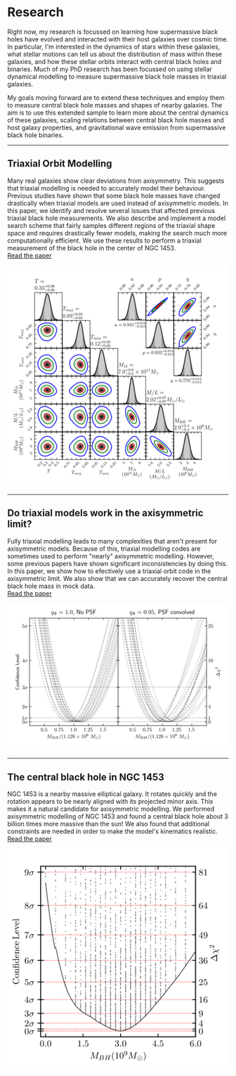 # Research

Right now, my research is focussed on learning how supermassive black holes have evolved and interacted with their host galaxies over cosmic time. In particular, I'm interested in the dynamics of stars within these galaxies, what stellar motions can tell us about the distribution of mass within these galaxies, and how these stellar orbits interact with central black holes and binaries. Much of my PhD research has been focussed on using stellar dynamical modelling to measure supermassive black hole masses in triaxial galaxies.

My goals moving forward are to extend these techniques and employ them to measure central black hole masses and shapes of nearby galaxies. The aim is to use this extended sample to learn more about the central dynamics of these galaxies, scaling relations between central black hole masses and host galaxy properties, and gravitational wave emission from supermassive black hole binaries.

***

## Triaxial Orbit Modelling

Many real galaxies show clear deviations from axisymmetry. This suggests that triaxial modelling is needed to accurately model their behaviour. Previous studies have shown that some black hole masses have changed drastically when triaxial models are used instead of axisymmetric models. In this paper, we identify and resolve several issues that affected previous triaxial black hole measurements. We also describe and implement a model search scheme that fairly samples different regions of the triaxial shape space and requires drastically fewer models, making the search much more computationally efficient. We use these results to perform a triaxial measurement of the black hole in the center of NGC 1453.  
[Read the paper](https://ui.adsabs.harvard.edu/abs/2021arXiv211106904Q/abstract)

[![6 dimensional parameter recovery for NGC 1453](assets/images/6d_cornerplot.png)](https://ui.adsabs.harvard.edu/abs/2021arXiv211106904Q/abstract)

***

## Do triaxial models work in the axisymmetric limit?

Fully triaxial modelling leads to many complexities that aren't present for axisymmetric models. Because of this, triaxial modelling codes are sometimes used to perform "nearly" axisymmetric modelling. However, some previous papers have shown significant inconsistencies by doing this. In this paper, we show how to efectively use a triaxial orbit code in the axisymmetric limit. We also show that we can accurately recover the central black hole mass in mock data.  
[Read the paper](https://ui.adsabs.harvard.edu/abs/2021ApJS..254...25Q/abstract)

[![Black hole mass recovery in mock galaxies](assets/images/mock_realizations.png)](
https://ui.adsabs.harvard.edu/abs/2021ApJS..254...25Q/abstract)

***

## The central black hole in NGC 1453

NGC 1453 is a nearby massive elliptical galaxy. It rotates quickly and the rotation appears to be nearly aligned with its projected minor axis. This makes it a natural candidate for axisymmetric modelling. We performed axisymmetric modelling of NGC 1453 and found a central black hole about 3 billion times more massive than the sun! We also found that additional constraints are needed in order to make the model's kinematics realistic.
[Read the paper](https://ui.adsabs.harvard.edu/abs/2020ApJ...891....4L/abstract)

[![Best fit black hole mass in NGC 1453](assets/images/NGC1453_axisymmetric.png)](https://ui.adsabs.harvard.edu/abs/2020ApJ...891....4L/abstract)